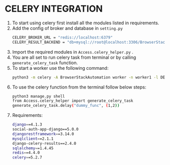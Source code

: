 # CELERY INTEGRATION

1. To start using celery first install all the modules listed in requirements.
2. Add the config of broker and database in `setting.py`
	```bash
	CELERY_BROKER_URL = "redis://localhost:6379"
	CELERY_RESULT_BACKEND = "db+mysql://root@localhost:3306/BrowserStackAutomation"
	```
3. Import the required modules in `Access.celery_helper.py` .
4. You are all set to run celery task from terminal or by calling `generate_celery_task`  function.
5. To start a worker use the following command:
	```bash
	python3 -m celery -A BrowserStackAutomation worker -n worker1 -l DEBUG
	```
6. To use the celery function from the terminal follow below steps:
	```bash
	python3 manage.py shell
	from Access.celery_helper import generate_celery_task
	generate_celery_task.delay("dummy_func", (1,2))
	```
7. Requirements:
	```bash
	django==4.1.3
	social-auth-app-django==5.0.0
	djangorestframework==3.14.0
	mysqlclient==2.1.1
	django-celery-results==2.4.0
	sqlalchemy==1.4.45
	redis==4.4.0
	celery==5.2.7
	```
	